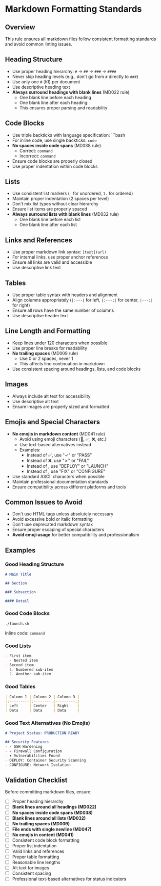 # Markdown Formatting Standards

## Overview

This rule ensures all markdown files follow consistent formatting standards and avoid common linting issues.

## Heading Structure

- Use proper heading hierarchy: `#` → `##` → `###` → `####`
- Never skip heading levels (e.g., don't go from `#` directly to `###`)
- Use only one `#` (h1) per document
- Use descriptive heading text
- **Always surround headings with blank lines** (MD022 rule)
  - One blank line before each heading
  - One blank line after each heading
  - This ensures proper parsing and readability

## Code Blocks

- Use triple backticks with language specification: ```bash
- For inline code, use single backticks: `code`
- **No spaces inside code spans** (MD038 rule)
  - Correct: `command`
  - Incorrect: ` command `
- Ensure code blocks are properly closed
- Use proper indentation within code blocks

## Lists

- Use consistent list markers (`-` for unordered, `1.` for ordered)
- Maintain proper indentation (2 spaces per level)
- Don't mix list types without clear hierarchy
- Ensure list items are properly spaced
- **Always surround lists with blank lines** (MD032 rule)
  - One blank line before each list
  - One blank line after each list

## Links and References

- Use proper markdown link syntax: `[text](url)`
- For internal links, use proper anchor references
- Ensure all links are valid and accessible
- Use descriptive link text

## Tables

- Use proper table syntax with headers and alignment
- Align columns appropriately (`|:---|` for left, `|:---:|` for center, `|---:|` for right)
- Ensure all rows have the same number of columns
- Use descriptive header text

## Line Length and Formatting

- Keep lines under 120 characters when possible
- Use proper line breaks for readability
- **No trailing spaces** (MD009 rule)
  - Use 0 or 2 spaces, never 1
  - This affects line continuation in markdown
- Use consistent spacing around headings, lists, and code blocks

## Images

- Always include alt text for accessibility
- Use descriptive alt text
- Ensure images are properly sized and formatted

## Emojis and Special Characters

- **No emojis in markdown content** (MD041 rule)
  - Avoid using emoji characters (🚀, ✅, ❌, etc.)
  - Use text-based alternatives instead
  - Examples:
    - Instead of ✅, use "✓" or "PASS"
    - Instead of ❌, use "✗" or "FAIL"
    - Instead of , use "DEPLOY" or "LAUNCH"
    - Instead of , use "FIX" or "CONFIGURE"
- Use standard ASCII characters when possible
- Maintain professional documentation standards
- Ensure compatibility across different platforms and tools

## Common Issues to Avoid

- Don't use HTML tags unless absolutely necessary
- Avoid excessive bold or italic formatting
- Don't use deprecated markdown syntax
- Ensure proper escaping of special characters
- **Avoid emoji usage** for better compatibility and professionalism

## Examples

### Good Heading Structure

```markdown
# Main Title

## Section

### Subsection

#### Detail
```

### Good Code Blocks

```bash
./launch.sh
```

Inline code: `command`

### Good Lists

```markdown
- First item
  - Nested item
- Second item
  1. Numbered sub-item
  2. Another sub-item
```

### Good Tables

```markdown
| Column 1 | Column 2 | Column 3 |
|:---------|:--------:|---------:|
| Left     | Center   | Right    |
| Data     | Data     | Data     |
```

### Good Text Alternatives (No Emojis)

```markdown
# Project Status: PRODUCTION READY

## Security Features
- ✓ SSH Hardening
- ✓ Firewall Configuration
- ✗ Vulnerabilities Found
- DEPLOY: Container Security Scanning
- CONFIGURE: Network Isolation
```

## Validation Checklist

Before committing markdown files, ensure:

- [ ] Proper heading hierarchy
- [ ] **Blank lines around all headings (MD022)**
- [ ] **No spaces inside code spans (MD038)**
- [ ] **Blank lines around all lists (MD032)**
- [ ] **No trailing spaces (MD009)**
- [ ] **File ends with single newline (MD047)**
- [ ] **No emojis in content (MD041)**
- [ ] Consistent code block formatting
- [ ] Proper list indentation
- [ ] Valid links and references
- [ ] Proper table formatting
- [ ] Reasonable line lengths
- [ ] Alt text for images
- [ ] Consistent spacing
- [ ] Professional text-based alternatives for status indicators
